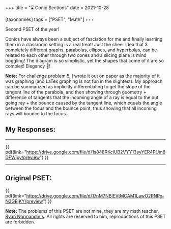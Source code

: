 +++
title = "⌛ Conic Sections"
date = 2021-10-28

[taxonomies]
tags = ["PSET", "Math"]
+++

Second PSET of the year! 

Conics have always been a subject of fasciation for me and finally learning them in a classroom setting is a real treat! Just the sheer idea that 3 completely different graphs, parabolas, ellipses, and hyperbolas, can be related to each other through two cones and a slicing plane is mind boggling! The diagram is so simplistic, yet the shapes that come of it are so complex! Elegancy 💯!

**Note:** For challenge problem 5, I wrote it out on paper as the majority of it was graphing (and LaTex graphing  is not fun in the slightest). My approach can be summarized as implicitly differentiating to get the slope of the tangent line of the parabola, and then showing through geometry + difference of tangents that the incoming angle of a ray is equal to the out going ray + the bounce caused by the tangent line, which equals the angle between the focus and the bounce point, thus showing that all incoming rays will bounce to the focus.

## My Responses:
---
{{ pdf(link="https://drive.google.com/file/d/1s848RKciUB2VYY13syYER4PUm8DFWipy/preview") }}

---

## Original PSET:
{{ pdf(link="https://drive.google.com/file/d/17nM7NBlEVtMCAM1LawO2PNPx-N3GBjKY/preview") }}

**Note:** The problems of this PSET are not mine, they are my math teacher, [Ryan Normandin's](https://twitter.com/RyanNormandin?ref_src=twsrc%5Egoogle%7Ctwcamp%5Eserp%7Ctwgr%5Eauthor). All rights are reserved to him, reproductions of this PSET are forbidden.